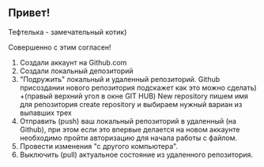 ## Привет!

Тефтелька - замечательный котик)

Совершенно с этим согласен!

1. Создали аккаунт на Github.com
2. Создали локальный депозиторий
3. "Подружить" локальный и удаленный репозиторий. Github присоздании нового репозитория подскажет как это можно сделать)
    +(правый верхний угол в окне GIT HUB)
    New repository
    пишем имя для репозитория
    create repository и выбираем нужный вариан из выпавших трех
4. Отправить (push) ваш локальный репозиторий в удаленный (на Github), при этом если это впервые делается на новом аккаунте необходимо пройти авторизацию для начала работы с файлом.
5. Провести изменения "с другого компьютера".
6. Выключить (pull) актуальное состояние из удаленного репозитория.